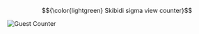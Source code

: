 $${\color{lightgreen} Skibidi sigma view counter}$$

![Guest Counter](https://profile-counter.glitch.me/{bluedinosaurz}/count.svg)
